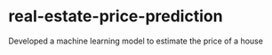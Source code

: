 # real-estate-price-prediction
Developed a machine learning model to estimate the price of a house 
